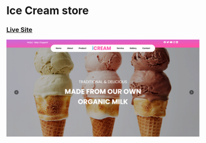 # Ice Cream store 
### [Live Site](https://mohamed-magdy3.github.io/Ice-Cream/)

![Ice Cream](./src/img/Capture.PNG)



